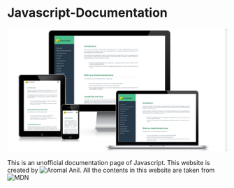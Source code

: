 # Javascript-Documentation

![Mockup 1](https://github.com/aromalanil/Javascript-Documentation/blob/master/art/mockup-1.png?raw=true)


This is an unofficial documentation page of Javascript. This website is created by ![Aromal Anil](https://github.com/aromalanil). All the contents in this website are taken from ![MDN](https://developer.mozilla.org/en-US/docs/Web/JavaScript)
